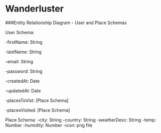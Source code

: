 # Wanderluster

###Entity Relationship Diagram - User and Place Schemas

User Schema:

-firstName: String

-lastName: String

-email: String

-password: String

-createdAt: Date

-updatedAt: Date

-placesToVist: [Place Schema]

-placesVisited: [Place Schema]

Place Schema:
-city: String
-country: String
-weatherDesc: String
-temp: Number
-humidity: Number
-icon: png file

